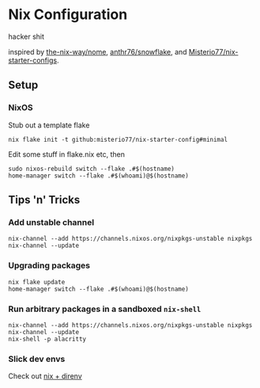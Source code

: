 # Nix Configuration

hacker shit

inspired by [the-nix-way/nome][], [anthr76/snowflake][], and [Misterio77/nix-starter-configs][].

## Setup

### NixOS

Stub out a template flake
```shell
nix flake init -t github:misterio77/nix-starter-config#minimal
```

Edit some stuff in flake.nix etc, then

```shell
sudo nixos-rebuild switch --flake .#$(hostname)
home-manager switch --flake .#$(whoami)@$(hostname)
```

## Tips 'n' Tricks

### Add unstable channel

```shell
nix-channel --add https://channels.nixos.org/nixpkgs-unstable nixpkgs
nix-channel --update
```

### Upgrading packages

```shell
nix flake update
home-manager switch --flake .#$(whoami)@$(hostname)
```

### Run arbitrary packages in a sandboxed `nix-shell`

```shell
nix-channel --add https://channels.nixos.org/nixpkgs-unstable nixpkgs
nix-channel --update
nix-shell -p alacritty
```

### Slick dev envs

Check out [nix + direnv][]

[the-nix-way/nome]: https://github.com/the-nix-way/nome
[anthr76/snowflake]: https://github.com/anthr76/snowflake
[coreweave/coreweave.nix]: https://github.com/coreweave/coreweave.nix
[nix + direnv]: https://determinate.systems/posts/nix-direnv/
[home-manager manual]: https://nix-community.github.io/home-manager/options.xhtml
[nixOS modules]: https://nixos.wiki/wiki/NixOS_modules
[Misterio77/nix-starter-configs]: https://github.com/Misterio77/nix-starter-configs?search=1
